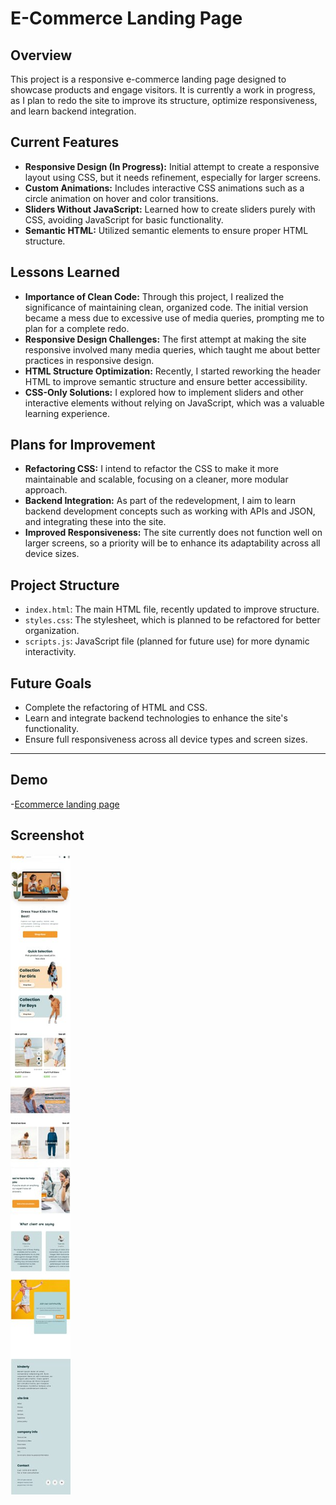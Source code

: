 # E-Commerce Landing Page

## Overview

This project is a responsive e-commerce landing page designed to showcase products and engage visitors. It is currently a work in progress, as I plan to redo the site to improve its structure, optimize responsiveness, and learn backend integration.

## Current Features

- **Responsive Design (In Progress):** Initial attempt to create a responsive layout using CSS, but it needs refinement, especially for larger screens.
- **Custom Animations:** Includes interactive CSS animations such as a circle animation on hover and color transitions.
- **Sliders Without JavaScript:** Learned how to create sliders purely with CSS, avoiding JavaScript for basic functionality.
- **Semantic HTML:** Utilized semantic elements to ensure proper HTML structure.

## Lessons Learned

- **Importance of Clean Code:** Through this project, I realized the significance of maintaining clean, organized code. The initial version became a mess due to excessive use of media queries, prompting me to plan for a complete redo.
- **Responsive Design Challenges:** The first attempt at making the site responsive involved many media queries, which taught me about better practices in responsive design.
- **HTML Structure Optimization:** Recently, I started reworking the header HTML to improve semantic structure and ensure better accessibility.
- **CSS-Only Solutions:** I explored how to implement sliders and other interactive elements without relying on JavaScript, which was a valuable learning experience.

## Plans for Improvement

- **Refactoring CSS:** I intend to refactor the CSS to make it more maintainable and scalable, focusing on a cleaner, more modular approach.
- **Backend Integration:** As part of the redevelopment, I aim to learn backend development concepts such as working with APIs and JSON, and integrating these into the site.
- **Improved Responsiveness:** The site currently does not function well on larger screens, so a priority will be to enhance its adaptability across all device sizes.

## Project Structure

- `index.html`: The main HTML file, recently updated to improve structure.
- `styles.css`: The stylesheet, which is planned to be refactored for better organization.
- `scripts.js`: JavaScript file (planned for future use) for more dynamic interactivity.

## Future Goals

- Complete the refactoring of HTML and CSS.
- Learn and integrate backend technologies to enhance the site's functionality.
- Ensure full responsiveness across all device types and screen sizes.

 
---


## Demo 

-[Ecommerce landing page](https://himihiba.github.io/E-commerce-site/)


## Screenshot

![](./1.jpg)
